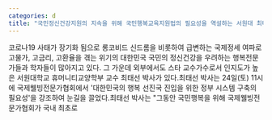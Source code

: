 ```yaml
---
categories: d
title: "국민정신건강지원의 지속을 위해 국민행복교육지원법의 필요성을 역설하는 서원대 최태선 교수"
---
```

코로나19 사태가 장기화 됨으로 롱코비드 신드롬을 비롯하여 급변하는 국제정세 여파로 고물가, 고금리, 고환율을 겪는 위기의 대한민국 국민의 정신건강을 우려하는 행복전문가들과 학자들이 많아지고 있다. 그 가운데 외부에서도 스타 교수가수로서 인지도가 높은 서원대학교 휴머니티교양학부 교수 최태선 박사가 있다.최태선 박사는 24일(토) 11시에 국제웰빙전문가협회에서 &#39;대한민국의 행복 선진국 진입을 위한 정부 시스템 구축의 필요성&#39;을 강조하여 눈길을 끌었다.최태선 박사는 "그동안 국민행복을 위해 국제웰빙전문가협회가 국내 최초로